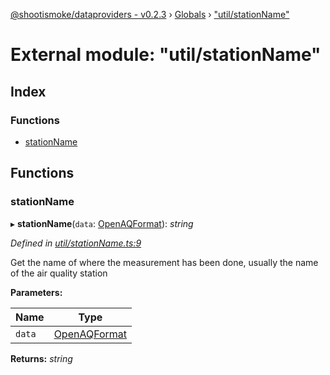[@shootismoke/dataproviders - v0.2.3](../README.md) › [Globals](../globals.md) › ["util/stationName"](_util_stationname_.md)

# External module: "util/stationName"

## Index

### Functions

* [stationName](_util_stationname_.md#stationname)

## Functions

###  stationName

▸ **stationName**(`data`: [OpenAQFormat](_util_openaq_.md#openaqformat)): *string*

*Defined in [util/stationName.ts:9](https://github.com/shootismoke/common/blob/b01485a/packages/dataproviders/src/util/stationName.ts#L9)*

Get the name of where the measurement has been done, usually the name of the
air quality station

**Parameters:**

Name | Type |
------ | ------ |
`data` | [OpenAQFormat](_util_openaq_.md#openaqformat) |

**Returns:** *string*
